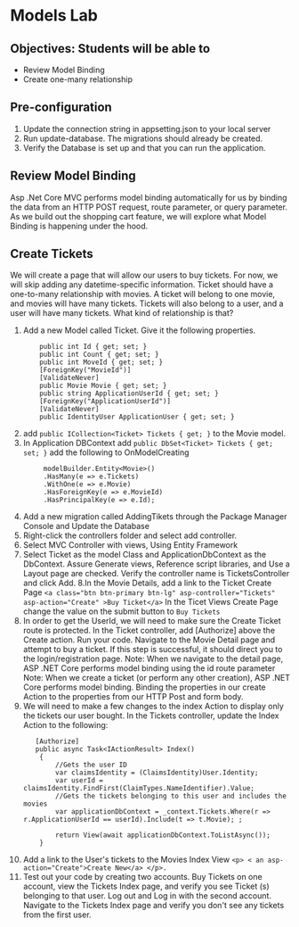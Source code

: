 # Models Lab
## Objectives: Students will be able to
- Review Model Binding
- Create one-many relationship 

## Pre-configuration 
1. Update the connection string in appsetting.json to your local server 
2. Run update-database. The migrations should already be created.
3. Verify the Database is set up and that you can run the application.  

## Review Model Binding
Asp .Net Core MVC performs model binding automatically for us by binding the data from an HTTP POST request, route parameter, or query parameter. As we build out the shopping cart feature, we will explore what Model Binding is happening under the hood. 

## Create Tickets
We will create a page that will allow our users to buy tickets. 
For now, we will skip adding any datetime-specific information.
Ticket should have a one-to-many relationship with movies. A ticket will belong to one movie, and movies will have many tickets. 
Tickets will also belong to a user, and a user will have many tickets. What kind of relationship is that?

1. Add a new Model called Ticket. Give it the following properties.  
    ```
        public int Id { get; set; }
        public int Count { get; set; }
        public int MoveId { get; set; }
        [ForeignKey("MovieId")]
        [ValidateNever]
        public Movie Movie { get; set; }
        public string ApplicationUserId { get; set; }
        [ForeignKey("ApplicationUserId")]
        [ValidateNever]
        public IdentityUser ApplicationUser { get; set; } 
   ```
2. add `public ICollection<Ticket> Tickets { get; }` to the Movie model. 
 3. In Application DBContext add `public DbSet<Ticket> Tickets { get; set; }` add the following to  OnModelCreating
       ```
            modelBuilder.Entity<Movie>()
            .HasMany(e => e.Tickets)
            .WithOne(e => e.Movie)
            .HasForeignKey(e => e.MovieId)
            .HasPrincipalKey(e => e.Id);

       ```
4. Add a new migration called AddingTikets through the Package Manager Console and Update the Database
5. Right-click the controllers folder and select add controller. 
6. Select MVC Controller with views, Using Entity Framework
7. Select Ticket as the model Class and ApplicationDbContext as the DbContext. Assure Generate views, Reference script libraries, and Use a Layout page are checked. Verify the controller name is TicketsController and click Add.
8.In the Movie Details, add a link to the Ticket Create Page `<a class="btn btn-primary btn-lg" asp-controller="Tickets" asp-action="Create" >Buy Ticket</a>` In the Ticet Views Create Page change the value on the submit button to `Buy Tickets`  
9. In order to get the UserId, we will need to make sure the Create Ticket route is protected. In the Ticket controller, add [Authorize] above the Create action. Run your code. Navigate to the Movie Detail page and attempt to buy a ticket. If this step is successful, it should direct you to the login/registration page. 
    Note: When we navigate to the detail page, ASP .NET Core performs model binding using the id route parameter 
    Note: When we create a ticket (or perform any other creation), ASP .NET Core performs model binding. Binding the properties in our create Action to the properties from our HTTP Post and form body.
10. We will need to make a few changes to the index Action to display only the tickets our user bought. In the Tickets controller, update the Index Action to the following:
    ```
       [Authorize]
       public async Task<IActionResult> Index()
        {
            //Gets the user ID
            var claimsIdentity = (ClaimsIdentity)User.Identity;
            var userId = claimsIdentity.FindFirst(ClaimTypes.NameIdentifier).Value;
            //Gets the tickets belonging to this user and includes the movies 
            var applicationDbContext = _context.Tickets.Where(r => r.ApplicationUserId == userId).Include(t => t.Movie); ;

            return View(await applicationDbContext.ToListAsync());
        }
    ```
 11. Add a link to the User's tickets to the Movies Index View `<p> < an asp-action="Create">Create New</a> </p>.`
12. Test out your code by creating two accounts. Buy Tickets on one account, view the Tickets Index page, and verify you see Ticket (s) belonging to that user. Log out and Log in with the second account. Navigate to the Tickets Index page and verify you don't see any tickets from the first user. 
